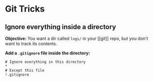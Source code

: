 # Git Tricks

## Ignore everything inside a directory

**Objective:** You want a dir called `logs/` in your [[git]] repo, but you don't want to track its contents.

**Add a `.gitignore` file inside the directory:**
```
# Ignore everything in this directory
*
# Except this file
!.gitignore
```
